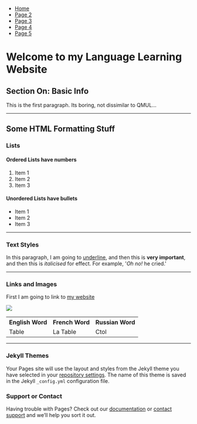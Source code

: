 <ul class="breadcrumb">
  <li><a href="https://doggo1.github.io/GIForJIF/index.html">Home</a></li>
  <li><a href="https://doggo1.github.io/GIForJIF/page2.html">Page 2</a></li>
<li><a href="https://doggo1.github.io/GIForJIF/page3.html">Page 3</a></li>
<li><a href="https://doggo1.github.io/GIForJIF/page4.html">Page 4</a></li>
<li><a href="https://doggo1.github.io/GIForJIF/page5.html">Page 5</a></li>
</ul>

<h1>Welcome to my Language Learning Website</h1>
<h2>Section On: Basic Info</h2>
<p>This is the first paragraph. Its boring, not dissimilar to QMUL...</p>

<hr>
<h2>Some HTML Formatting Stuff</h2>
<h3>Lists</h3>
<h4>Ordered Lists have numbers</h4>
<ol>
  <li>Item 1</li>
  <li>Item 2</li>
  <li>Item 3</li>
</ol>

<h4>Unordered Lists have bullets</h4>
<ul>
  <li>Item 1</li>
  <li>Item 2</li>
  <li>Item 3</li>
</ul>
 
<hr>

<h3>Text Styles</h3>
<p>In this paragraph, I am going to <u>underline</u>, and then this is <strong>very important</strong>, and then this is <em>italicised</em> for effect. For example, '<em>Oh no!</em> he cried.'</p>

<hr>
<h3>Links and Images</h3>
<p>First I am going to link to <a href="https://qmplus.qmul.ac.uk/course/view.php?id=4944">my website </a></p>

<img src="https://upload.wikimedia.org/wikipedia/commons/d/df/Doge_homemade_meme.jpg" />


<table>
  <tr>
    <th>English Word</th>
    <th>French Word</th>
    <th>Russian Word</th>
  </tr>
  <tr>
    <td>Table</td>
    <td>La Table</td>
    <td>Ctol</td>
  </tr>
</table>

<hr>






### Jekyll Themes

Your Pages site will use the layout and styles from the Jekyll theme you have selected in your [repository settings](https://github.com/Doggo1/GIForJIF/settings). The name of this theme is saved in the Jekyll `_config.yml` configuration file.

### Support or Contact

Having trouble with Pages? Check out our [documentation](https://help.github.com/categories/github-pages-basics/) or [contact support](https://github.com/contact) and we’ll help you sort it out.
